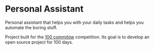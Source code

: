 # Personal Assistant
Personal assistant that helps you with your daily tasks and helps you automate the boring stuff.

Project built for the [100 commitów](https://100commitow.pl/) competition. Its goal is to develop an open source project for 100 days.